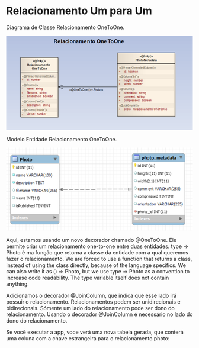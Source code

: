 # Relacionamento Um para Um 
> 
Diagrama de Classe Relacionamento OneToOne.

![This is a alt text.](/image/Diagrama_Classe_OneToOne.png "Relacionamento OneToOne")
>

>
Modelo Entidade Relacionamento OneToOne.

![This is a alt text.](/image/MER_OneToOne.png "Relacionamento OneToOne")
>

>
Aqui, estamos usando um novo decorador chamado @OneToOne. Ele permite criar um relacionamento one-to-one entre duas entidades. type => Photo é ma função que retorna a classe da entidade com a qual queremos fazer o relacionamento. We are forced to use a function that returns a class, instead of using the class directly, because of the language specifics. We can also write it as () => Photo, but we use type => Photo as a convention to increase code readability. The type variable itself does not contain anything.

Adicionamos o decorador @JoinColumn, que indica que esse lado irá possuir o relacionamento. Relacionamentos podem ser unidirecionais e bidirecionais. Sómente um lado do relacionamento pode ser dono do relacionamento. Usando o decorador @JoinColumn é necessário no lado do dono do relacionamento. 

Se você executar a app, voce verá uma nova tabela gerada, que conterá uma coluna com a chave estrangeira para o relacionamento photo:

>